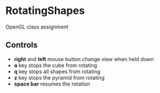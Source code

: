 # RotatingShapes
OpenGL class assignment

## Controls
- __right__ and __left__ mouse button change view when held down
- __a__ key stops the cube from rotating
- __q__ key stops all shapes from rotating
- __z__ key stops the pyramid from rotating
- __space bar__ resumes the rotation
